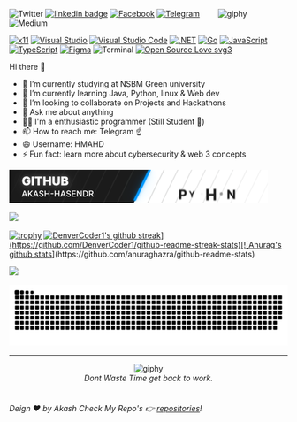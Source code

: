 

![Twitter](https://komarev.com/ghpvc/?username=HMAHD&style=for-the-badge)
[![linkedin badge](https://img.shields.io/badge/LinkedIn-0077B5?style=for-the-badge&logo=linkedin&logoColor=white)](https://www.linkedin.com/in/akash-hasendra/)
[![Facebook](https://img.shields.io/badge/Facebook-1877F2?style=for-the-badge&logo=facebook&logoColor=white)](https://www.facebook.com/akash.darmasiri)
[![Telegram](https://img.shields.io/badge/Telegram-2CA5E0?style=for-the-badge&logo=telegram&logoColor=white)](https://t.me/legend000001)
[<img align='right' src="https://i.ibb.co/nk9gvXz/xero-code.gif" width="25%" alt="giphy">](https://t.me/Legend000001)
![Medium](https://img.shields.io/badge/Medium-12100E?style=for-the-badge&logo=medium&logoColor=white)


[![x11](https://img.shields.io/badge/--F28834?logo=x.org&logoColor=ffffff)](https://x.org/)
[![Visual Studio](https://img.shields.io/badge/--6C33AF?logo=visual%20studio)](https://visualstudio.microsoft.com/)
[![Visual Studio Code](https://img.shields.io/badge/--007ACC?logo=visual%20studio%20code&logoColor=ffffff)](https://code.visualstudio.com/)
[![.NET](https://img.shields.io/badge/--512BD4?logo=.net&logoColor=ffffff)](https://dotnet.microsoft.com/)
[![Go](https://img.shields.io/badge/--00ADD8?logo=go&logoColor=ffffff)](https://golang.org/)
[![JavaScript](https://img.shields.io/badge/--F7DF1E?logo=javascript&logoColor=000)](https://www.javascript.com/)
[![TypeScript](https://img.shields.io/badge/--3178C6?logo=typescript&logoColor=ffffff)](https://www.typescriptlang.org/)
[![Figma](https://img.shields.io/badge/--F24E1E?logo=figma&logoColor=ffffff)](https://www.figma.com/)
![Terminal](https://badgen.net/badge/icon/terminal?icon=terminal&label)
[![Open Source Love svg3](https://badges.frapsoft.com/os/v3/open-source.svg?v=103)](https://github.com/ellerbrock/open-source-badges/)

Hi there 👋
- 📒 I’m currently studying at NSBM Green university
- 🌱 I’m currently learning Java, Python, linux & Web dev
- 👯 I’m looking to collaborate on Projects and Hackathons
- 💬 Ask me about anything
- 👩‍💻 I'm a enthusiastic programmer (Still Student 🤫) 
- 📫 How to reach me: Telegram ☝️
- 😄 Username: HMAHD
- ⚡ Fun fact: learn more about cybersecurity & web 3 concepts 

![Akash-hasendr](https://github.com/Akash-hasendr/Akash-hasendr/blob/main/standard.gif)
<!---line break---->
<img src="https://user-images.githubusercontent.com/73097560/115834477-dbab4500-a447-11eb-908a-139a6edaec5c.gif"> 
<!---line break---->


[![trophy](https://github-profile-trophy.vercel.app/?username=ryo-ma&no-frame=true-bg=true-ma&row=1-ma&margin-w=60-ma&theme=onedark)](https://github.com/ryo-ma/github-profile-trophy)
[![DenverCoder1's github streak](https://github-readme-streak-stats.herokuapp.com/?user=HMAHD&hide_border=true&theme=blue-green&width="49.6%")](https://github.com/DenverCoder1/github-readme-streak-stats)[![Anurag's github stats](https://github-readme-stats.vercel.app/api?username=HMAHD&theme=blue-green&hide_border=true&show_icons=true&width="49.6%")](https://github.com/anuraghazra/github-readme-stats)


<!---line break---->
<img src="https://user-images.githubusercontent.com/73097560/115834477-dbab4500-a447-11eb-908a-139a6edaec5c.gif"> 
<!---line break---->
<!---------contribute chart animate snake----------------->
<p align="center" >
  <img  src="https://raw.githubusercontent.com/Elanza-48/Elanza-48/main/resources/img/github-contribution-grid-snake.svg"
    alt="example" />
</p>
<hr color="navyblue">
<p align="center">
   <img align='center' src="https://i.ibb.co/fqMN3QP/technologist-desktop.gif" width="25%" alt="giphy">
   <br>
   <i>Dont Waste Time get back to work.</i>
   <br>
<br>	

###### Deign ❤️ by Akash Check My Repo's 👉 [repositories](https://github.com/HMAHD?tab=repositories)!
